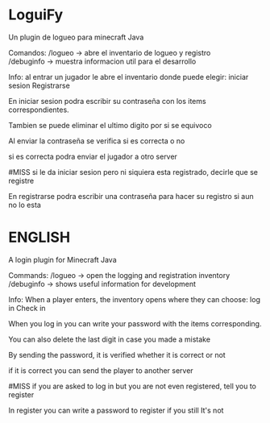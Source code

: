 # LoguiFy
Un plugin de logueo para minecraft Java

Comandos:
/logueo -> abre el inventario de logueo y registro<br>
/debuginfo -> muestra informacion util para el desarrollo

Info:
al entrar un jugador le abre el inventario donde puede elegir:
  iniciar sesion
  Registrarse
<p>En iniciar sesion podra escribir su contraseña con los items
  correspondientes.</p>
  <p></p>Tambien se puede eliminar el ultimo digito por si se equivoco</p>
  <p>Al enviar la contraseña se verifica si es correcta o no</p>
  <p>si es correcta podra enviar el jugador a otro server</p>
  <p>#MISS si le da iniciar sesion pero ni siquiera esta registrado, decirle que se registre</p>

  <p>En registrarse podra escribir una contraseña para hacer su registro si aun
  no lo esta</p>

  # ENGLISH
  A login plugin for Minecraft Java

Commands:
/logueo -> open the logging and registration inventory<br>
/debuginfo -> shows useful information for development

Info:
When a player enters, the inventory opens where they can choose:
  log in
  Check in
<p>When you log in you can write your password with the items
  corresponding.</p>
  <p></p>You can also delete the last digit in case you made a mistake</p>
  <p>By sending the password, it is verified whether it is correct or not</p>
  <p>if it is correct you can send the player to another server</p>
  <p>#MISS if you are asked to log in but you are not even registered, tell you to register</p>

  <p>In register you can write a password to register if you still
  It's not</p>
  

